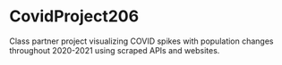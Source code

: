 # CovidProject206
Class partner project visualizing COVID spikes with population changes throughout 2020-2021 using scraped APIs and websites. 

